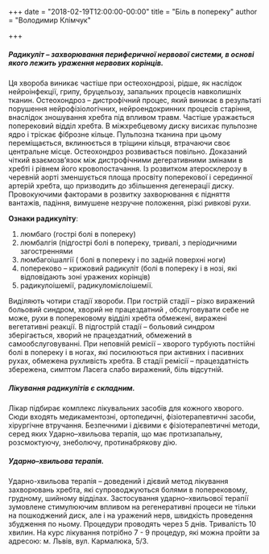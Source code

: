 +++
date = "2018-02-19T12:00:00-00:00"
title = "Біль в попереку"
author = "Володимир Клімчук"

+++
 

##### Радикуліт – захворювання периферичної нервової системи, в основі якого лежить ураження нервових корінців.

 Ця хвороба виникає частіше при остеохондрозі, рідше, як наслідок нейроінфекції, грипу, бруцельозу, запальних процесів навколишніх тканин. Остеохондроз – дистрофічний процес, який виникає в результаті порушення нейрофізіологічних, нейроендокринних процесів старіння, внаслідок зношування хребта під впливом травм. Частіше уражається поперековий відділ хребта. В міжхребцевому диску висихає пульпозне ядро і тріскає фіброзне кільце. Пульпозна тканина при цьому переміщається, вклинюється в тріщини кільця, втрачаючи своє центральне місце. Остеохондроз розвивається повільно. Доказаний чіткий взаємозв’язок між  дистрофічними дегеративними змінами в хребті і рівнем його кровопостачання. Із розвитком атеросклерозу в черевній аорті зменшується площа просвіту поперекової і серединної артерій хребта, що призводить до збільшення  дегенерації диску. Провокуючими факторами в розвитку захворювання є підняття вантажів, падіння, вимушене незручне положення, різкі ривкові рухи. 
 
**Ознаки радикуліту**:

 1. люмбаго (гострі болі в попереку)
 2. люмбалгія (підгострі болі в попереку, тривалі, з періодичними загостреннями
 3. люмбагоішалгії ( болі в попереку і по задній поверхні ноги)
 4. попереково – крижовий  радикуліт (болі в попереку і в нозі, які відповідають зоні уражених корінців)
 5. радикулоішемії, радикуломієлоішемії.

Виділяють чотири стадії хвороби. При гострій стадії – різко виражений больовий синдром, хворий не працездатний , обслуговувати себе не може, рухи в поперековому відділі хребта обмежені, виражені вегетативні реакції. В підгострій стадії – больовий синдром зберігається, хворий не працездатний, обмежений в самообслуговуванні. При неповній ремісії – хворого турбують постійні болі в попереку і в ногах, які посилюються при активних і пасивних рухах, обмежена рухливість хребта. В стадії ремісії – працездатність збережена, симптом Ласега слабо виражений, біль відсутній.
 
##### Лікування радикулітів є складним.
 
 Лікар підбирає комплекс лікувальних засобів для кожного хворого. Сюди входять медикаментозні, ортопедичні, фізіотерапевтичні засоби, хірургічне втручання. Безпечними і дієвими є фізіотерапевтичні методи, серед яких Ударно–хвильова терапія, що  має протизапальну, розсмоктуючу, знеболючу, протинабрякову дію.
 
##### Ударно–хвильова терапія.
 
Ударно-хвильова терапія – доведений і дієвий метод лікування захворювань хребта, які супроводжуються болями в поперековому, грудному, шийному відділах. Застосування ударно–хвильової терапії зумовлене стимулюючим впливом на регенеративні процеси не тільки на пошкоджений диск, але і на уражений нерв, швидкість проведення збудження по ньому. Процедури проводять через 5 днів. Тривалість 10 хвилин. На курс лікування потрібно 7 - 9 процедур, які можна пройти за адресою: м. Львів, вул. Кармалюка, 5/3.                         

 




